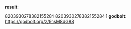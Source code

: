**result**:
 
8203930278382155284
8203930278382155284
1 
**godbolt**: https://godbolt.org/z/9hsM8dG88